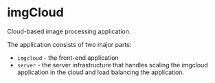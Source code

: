 
# imgCloud

Cloud-based image processing application.

The application consists of two major parts:

* `imgcloud` - the front-end application
* `server` - the server infrastructure that handles scaling the imgcloud application in the cloud and load balancing the application.
